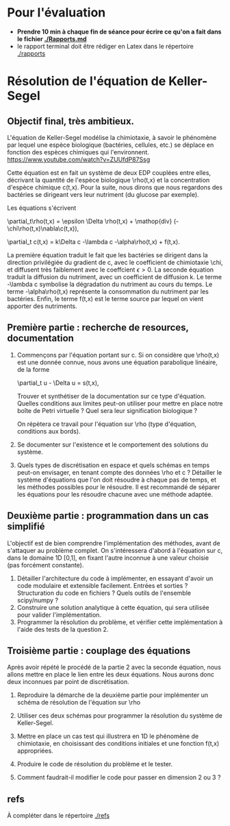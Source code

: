 # Pour l'évaluation

- **Prendre 10 min à chaque fin de séance pour écrire ce qu'on a fait
    dans le fichier [./Rapports.md](./Rapports.md)**
- le rapport terminal doit être rédiger en Latex dans le répertoire
  [./rapports](rapports)

# Résolution de l'équation de Keller-Segel

## Objectif final, très ambitieux.

L'équation de Keller-Segel modélise la chimiotaxie, à savoir le
phénomène par lequel une espèce biologique (bactéries, cellules, etc.)
se déplace en fonction des espèces chimiques qui l'environnent.
<https://www.youtube.com/watch?v=ZUUfdP87Ssg>

Cette équation est en fait un système de deux EDP couplées entre elles,
décrivant la quantité de l'espèce biologique \rho(t,x) et la
concentration d'espèce chimique c(t,x). Pour la suite, nous dirons que
nous regardons des bactéries se dirigeant vers leur nutriment (du
glucose par exemple).

Les équations s'écrivent

\partial_t\rho(t,x) = \epsilon \Delta \rho(t,x) + \mathop{div}
(-\chi\rho(t,x)\nabla\c(t,x)),

\partial_t c(t,x) = k\Delta c -\lambda c -\alpha\rho(t,x) + f(t,x).

La première équation traduit le fait que les bactéries se dirigent dans
la direction privilégiée du gradient de c, avec le coefficient de
chimiotaxie \chi, et diffusent très faiblement avec le coeffcient
$\epsilon>0$. La seconde équation traduit la diffusion du nutriment,
avec un coefficient de diffusion k. Le terme -\lambda c symbolise la
dégradation du nutriment au cours du temps.  Le terme -\alpha\rho(t,x)
représente la consommation du nutriment par les bactéries.  Enfin, le
terme f(t,x) est le terme source par lequel on vient apporter des
nutriments.

## Première partie : recherche de resources, documentation

1. Commençons par l'équation portant sur c. Si on considère que
   \rho(t,x) est une donnée connue, nous avons une équation parabolique
   linéaire, de la forme

   \partial_t u - \Delta u = s(t,x),

   Trouver et synthétiser de la documentation sur ce type
   d'équation. Quelles conditions aux limites peut-on utiliser pour
   mettre en place notre boîte de Petri virtuelle ? Quel sera leur
   signification biologique ? 

   On répètera ce travail pour l'équation sur \rho (type d'équation,
   conditions aux bords).

2. Se documenter sur l'existence et le comportement des solutions du
   système.

3. Quels types de discrétisation en espace et quels schémas en temps
   peut-on envisager, en tenant compte des données \rho et c ?
   Détailler le système d'équations que l'on doit résoudre à chaque pas
   de temps, et les méthodes possibles pour le résoudre. Il est
   recommandé de séparer les équations pour les résoudre chacune avec
   une méthode adaptée.

## Deuxième partie : programmation dans un cas simplifié

L'objectif est de bien comprendre l'implémentation des méthodes, avant
de s'attaquer au problème complet. On s'intéressera d'abord à l'équation
sur c, dans le domaine 1D [0,1], en fixant l'autre inconnue à une valeur
choisie (pas forcément constante).

1. Détailler l'architecture du code à implémenter, en essayant d'avoir un code
   modulaire et extensible facilement. Entrées et sorties ? Structuration du
   code en fichiers ? Quels outils de l'ensemble scipy/numpy ?
2. Construire une solution analytique à cette équation, qui sera
   utilisée pour valider l'implémentation.
3. Programmer la résolution du problème, et vérifier cette
   implémentation à l'aide des tests de la question 2.

## Troisième partie : couplage des équations

Après avoir répété le procédé de la partie 2 avec la seconde équation,
nous allons mettre en place le lien entre les deux équations. Nous
aurons donc deux inconnues par point de discrétisation.

1. Reproduire la démarche de la deuxième partie pour implémenter un
   schéma de résolution de l'équation sur \rho

2. Utiliser ces deux schémas pour programmer la résolution du système de
   Keller-Segel.
   
3. Mettre en place un cas test qui illustrera en 1D le phénomène de
   chimiotaxie, en choisissant des conditions initiales et une fonction
   f(t,x) appropriées.

3. Produire le code de résolution du problème et le tester.

4. Comment faudrait-il modifier le code pour passer en dimension 2 ou 3
   ?

## refs

À compléter dans le répertoire [./refs](./refs)
